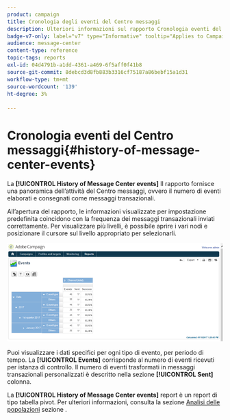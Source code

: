 ```yaml
---
product: campaign
title: Cronologia degli eventi del Centro messaggi
description: Ulteriori informazioni sul rapporto Cronologia eventi del Centro messaggi
badge-v7-only: label="v7" type="Informative" tooltip="Applies to Campaign Classic v7 only"
audience: message-center
content-type: reference
topic-tags: reports
exl-id: 04d4791b-a1dd-4361-a469-6f5aff0f41b8
source-git-commit: 8debcd3d8fb883b3316cf75187a86bebf15a1d31
workflow-type: tm+mt
source-wordcount: '139'
ht-degree: 3%

---
```


# Cronologia eventi del Centro messaggi{#history-of-message-center-events}



La **[!UICONTROL History of Message Center events]** Il rapporto fornisce una panoramica dell’attività del Centro messaggi, ovvero il numero di eventi elaborati e consegnati come messaggi transazionali.

All’apertura del rapporto, le informazioni visualizzate per impostazione predefinita coincidono con la frequenza dei messaggi transazionali inviati correttamente. Per visualizzare più livelli, è possibile aprire i vari nodi e posizionare il cursore sul livello appropriato per selezionarli.

![](assets/messagecenter_reporting_001.png)

Puoi visualizzare i dati specifici per ogni tipo di evento, per periodo di tempo. La **[!UICONTROL Events]** corrisponde al numero di eventi ricevuti per istanza di controllo. Il numero di eventi trasformati in messaggi transazionali personalizzati è descritto nella sezione **[!UICONTROL Sent]** colonna.

La **[!UICONTROL History of Message Center events]** report è un report di tipo tabella pivot. Per ulteriori informazioni, consulta la sezione [Analisi delle popolazioni](../../reporting/using/about-descriptive-analysis.md) sezione .
